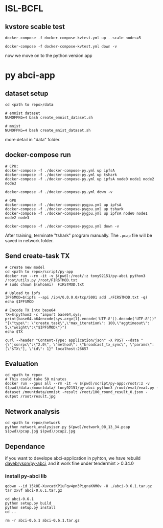 # ISL-BCFL

## kvstore scable test
```bash=
docker-compose -f docker-compose-kvtest.yml up --scale nodes=5

docker-compose -f docker-compose-kvtest.yml down -v
```

now we move on to the python version app
# py abci-app

## dataset setup
```bash=
cd <path to repo>/data

# emnist dataset
NUMOFPKG=4 bash create_emnist_dataset.sh

# mnist
NUMOFPKG=4 bash create_mnist_dataset.sh
```
more detail in "data" folder.

## docker-compose run
```bash=
# CPU:
docker-compose -f ./docker-compose-py.yml up ipfsA
docker-compose -f ./docker-compose-py.yml up tshark
docker-compose -f ./docker-compose-py.yml up ipfsA node0 node1 node2 node3

docker-compose -f ./docker-compose-py.yml down -v

# GPU
docker-compose -f ./docker-compose-pygpu.yml up ipfsA 
docker-compose -f ./docker-compose-pygpu.yml up tshark
docker-compose -f ./docker-compose-pygpu.yml up ipfsA node0 node1 node2 node3

docker-compose -f ./docker-compose-pygpu.yml down -v
```

After training, terminate "tshark" program manually. The ```.pcap``` file will be saved in network folder.


## Send create-task TX
```bash=
# create new model
cd <path to repo>/script/py-app
docker run --rm -it -v $(pwd):/root/:z tony92151/py-abci python3 /root/utils.py /root/FIRSTMOD.txt
# sudo chown $(whoami)  FIRSTMOD.txt

# Upload to ipfs
IPFSMOD=$(ipfs --api /ip4/0.0.0.0/tcp/5001 add ./FIRSTMOD.txt -q)
echo $IPFSMOD

# Encode TX into base64 
TX=$(python3 -c "import base64,sys; print(base64.b64encode(sys.argv[1].encode('UTF-8')).decode('UTF-8'))" "{\"type\": \"create_task\",\"max_iteration\": 100,\"aggtimeout\": 5,\"weight\":\"$IPFSMOD\"}")
echo $TX

curl --header "Content-Type: application/json" -X POST --data "{\"jsonrpc\":\"2.0\", \"method\": \"broadcast_tx_sync\", \"params\": [\"$TX\"], \"id\": 1}" localhost:26657
```

## Evaluation

```bash=
cd <path to repo>
# This could take 50 minutes
docker run --gpus all --rm -it -v $(pwd)/script/py-app:/root/:z -v $(pwd)/data:/mountdata/ tony92151/py-abci python3 /root/eval/eval.py -dataset /mountdata/emnist -result /root/100_round_result_0.json -output /root/result.jpg
```

## Network analysis
```bash=
cd <path to repo>/network
python network_analysiser.py $(pwd)/network_08_13_34.pcap $(pwd)/pcap.jpg $(pwd)/pcap2.jpg
```


## Dependance

if you want to develope abci-application in pyhton, we have rebuild [davebryson/py-abci](https://github.com/davebryson/py-abci), and it work fine under tendermint > 0.34.0

### install py-abci lib
```bash=
gdown --id 15k8E-XuvcatKP1uFqv4pn3PignaKNMOv -O ./abci-0.6.1.tar.gz
tar zxvf abci-0.6.1.tar.gz

cd abci-0.6.1
python setup.py build
python setup.py install
cd ..

rm -r abci-0.6.1 abci-0.6.1.tar.gz
```
